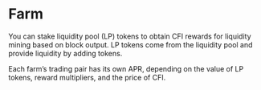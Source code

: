 # Farm

You can stake liquidity pool (LP) tokens to obtain CFI rewards for liquidity mining based on block output. LP tokens come from the liquidity pool and provide liquidity by adding tokens.

Each farm’s trading pair has its own APR, depending on the value of LP tokens, reward multipliers, and the price of CFI.

##
